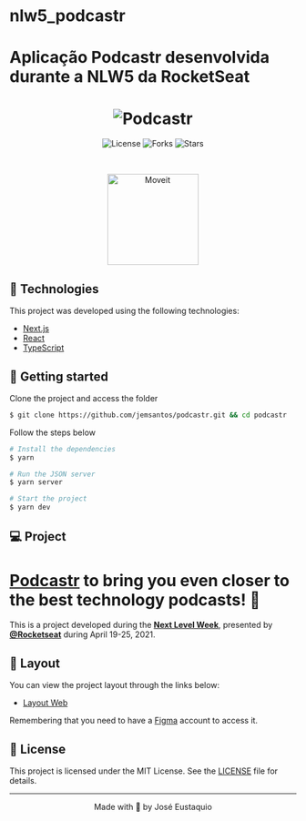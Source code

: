 # nlw5_podcastr
# Aplicação Podcastr desenvolvida durante a NLW5 da RocketSeat

<h1 align="center">
    <img alt="Podcastr" title="Podcastr" src=".github/podcastr.svg" />
</h1>

<p align="center">
  <img  src="https://img.shields.io/static/v1?label=license&message=MIT&color=5965E0&labelColor=121214" alt="License">
  
  <img src="https://img.shields.io/github/forks/jemsantos/podcastr?label=forks&message=MIT&color=5965E0&labelColor=121214" alt="Forks">     

  <img src="https://img.shields.io/github/stars/jemsantos/podcastr?label=stars&message=MIT&color=5965E0&labelColor=121214" alt="Stars">
</p>

<br>

<p align="center">
  <img alt="Moveit" src=".github/icon.svg" width="160px">
</p>

## 🧪 Technologies

This project was developed using the following technologies:

- [Next.js](https://nextjs.org/)
- [React](https://reactjs.org)
- [TypeScript](https://www.typescriptlang.org/)

## 🚀 Getting started

Clone the project and access the folder

```bash
$ git clone https://github.com/jemsantos/podcastr.git && cd podcastr
```

Follow the steps below
```bash
# Install the dependencies
$ yarn

# Run the JSON server
$ yarn server

# Start the project
$ yarn dev
```

## 💻 Project

# [Podcastr](https://podcastr-nlw.vercel.app/) to bring you even closer to the best technology podcasts! 💜 

This is a project developed during the **[Next Level Week](https://nextlevelweek.com/)**, presented by **[@Rocketseat](https://github.com/Rocketseat)** during April 19-25, 2021.

## 🔖 Layout

You can view the project layout through the links below:

- [Layout Web](https://www.figma.com/file/UwFEntsHpHYJlHNQAQr4gA/Podcastr?node-id=160%3A2761) 

Remembering that you need to have a [Figma](http://figma.com/) account to access it.

## 📝 License

This project is licensed under the MIT License. See the [LICENSE](LICENSE.md) file for details.


---

<p align="center">Made with 💜 by José Eustaquio</p>